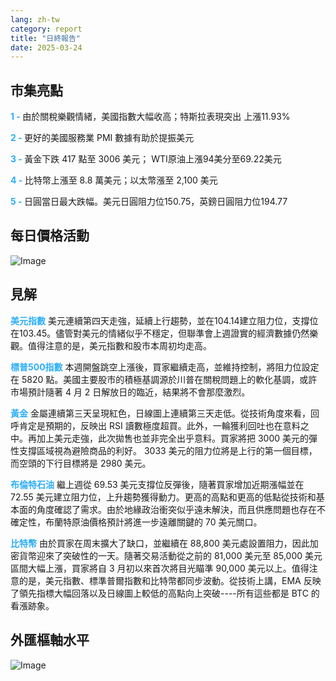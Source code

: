 ```yaml
---
lang: zh-tw
category: report
title: "日終報告"
date: 2025-03-24
---
```



<h2>市集亮點</h2>
<strong style="color: #2caef7;">1 - </strong> 由於關稅樂觀情緒，美國指數大幅收高；特斯拉表現突出 上漲11.93%

<strong style="color: #2caef7;">2 - </strong> 更好的美國服務業 PMI 數據有助於提振美元

<strong style="color: #2caef7;">3 - </strong> 黃金下跌 417 點至 3006 美元； WTI原油上漲94美分至69.22美元

<strong style="color: #2caef7;">4 - </strong> 比特幣上漲至 8.8 萬美元；以太幣漲至 2,100 美元

<strong style="color: #2caef7;">5 - </strong> 日圓當日最大跌幅。美元日圓阻力位150.75，英鎊日圓阻力位194.77



<h2>每日價格活動</h2>
<img src="https://markleighedu.github.io/img/Mar-2025/24-Mar-2025/price.jpg" alt="Image"/>

<h2>見解</h2>
<strong style="color: #2caef7;">美元指數</strong> 美元連續第四天走強，延續上行趨勢，並在104.14建立阻力位，支撐位在103.45。儘管對美元的情緒似乎不穩定，但聯準會上週證實的經濟數據仍然樂觀。值得注意的是，美元指數和股市本周初均走高。 

<strong style="color: #2caef7;">標普500指數</strong> 本週開盤跳空上漲後，買家繼續走高，並維持控制，將阻力位設定在 5820 點。美國主要股市的積極基調源於川普在關稅問題上的軟化基調，或許市場預計隨著 4 月 2 日解放日的臨近，結果將不會那麼激烈。

<strong style="color: #2caef7;">黃金</strong> 金屬連續第三天呈現紅色，日線圖上連續第三天走低。從技術角度來看，回呼肯定是預期的，反映出 RSI 讀數極度超買。此外，一輪獲利回吐也在意料之中。再加上美元走強，此次拋售也並非完全出乎意料。買家將把 3000 美元的彈性支撐區域視為避險商品的利好。 3033 美元的阻力位將是上行的第一個目標，而空頭的下行目標將是 2980 美元。  

<strong style="color: #2caef7;">布倫特石油</strong> 繼上週從 69.53 美元支撐位反彈後，隨著買家增加近期漲幅並在 72.55 美元建立阻力位，上升趨勢獲得動力。更高的高點和更高的低點從技術和基本面的角度確認了需求。由於地緣政治衝突似乎遠未解決，而且供應問題也存在不確定性，布蘭特原油價格預計將進一步遠離關鍵的 70 美元關口。 

<strong style="color: #2caef7;">比特幣</strong> 由於買家在周末擴大了缺口，並繼續在 88,800 美元處設置阻力，因此加密貨幣迎來了突破性的一天。隨著交易活動從之前的 81,000 美元至 85,000 美元區間大幅上漲，買家將自 3 月初以來首次將目光瞄準 90,000 美元以上。值得注意的是，美元指數、標準普爾指數和比特幣都同步波動。從技術上講，EMA 反映了領先指標大幅回落以及日線圖上較低的高點向上突破----所有這些都是 BTC 的看漲跡象。 



<h2>外匯樞軸水平</h2>
<img src="https://markleighedu.github.io/img/Mar-2025/24-Mar-2025/pivot.jpg" alt="Image"/>